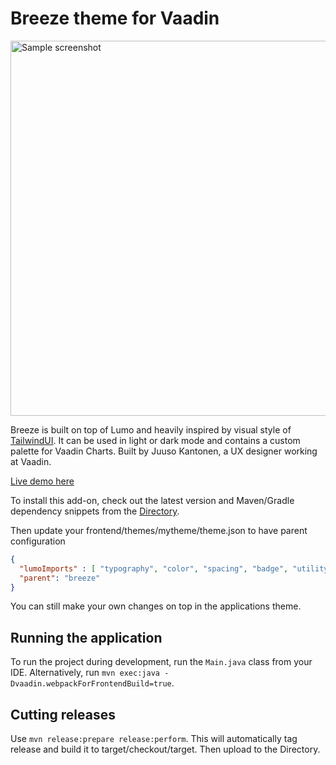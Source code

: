 # Breeze theme for Vaadin

<img src="https://user-images.githubusercontent.com/19607782/161480522-e42a1a3a-cc40-4474-bb11-b714f3fdd5f4.png" alt="Sample screenshot" width="600">

Breeze is built on top of Lumo and heavily inspired by visual style of [TailwindUI](https://tailwindui.com/). It can be used in light or dark mode and contains a custom palette for Vaadin Charts. Built by Juuso Kantonen, a UX designer working at Vaadin.

[Live demo here](https://v-herd.eu/parttio-breeze-theme/)

To install this add-on, check out the latest version and Maven/Gradle dependency snippets from the [Directory](https://vaadin.com/directory).

Then update your frontend/themes/mytheme/theme.json to have parent configuration

```json
{
  "lumoImports" : [ "typography", "color", "spacing", "badge", "utility" ],
  "parent": "breeze"
}
```

You can still make your own changes on top in the applications theme.


## Running the application

To run the project during development, run the `Main.java` class from your IDE. Alternatively,
run `mvn exec:java -Dvaadin.webpackForFrontendBuild=true`.

## Cutting releases

Use `mvn release:prepare release:perform`. This will automatically tag release and build it to target/checkout/target. Then upload to the Directory.
